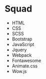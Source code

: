 # Squad
 
 - HTML
 - CSS
 - SCSS
 - Bootstrap
 - JavaScript
 - Jquery
 - Webpack
 - Fontawesome
 - Animate.css
 - Wow.js
